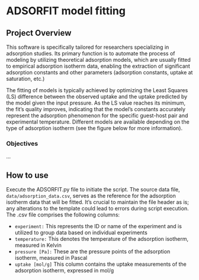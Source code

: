 # ADSORFIT model fitting

## Project Overview
This software is specifically tailored for researchers specializing in adsorption studies. Its primary function is to automate the process of modeling by utilizing theoretical adsorption models, which are usually fitted to empirical adsorption isotherm data, enabling the extraction of significant adsorption constants and other parameters (adsorption constants, uptake at saturation, etc.)

The fitting of models is typically achieved by optimizing the Least Squares (LS) difference between the observed uptake and the uptake predicted by the model given the input pressure. As the LS value reaches its minimum, the fit’s quality improves, indicating that the model’s constants accurately represent the adsorption phenomenon for the specific guest-host pair and experimental temperature. Different models are available depending on the type of adsorption isotherm (see the figure below for more information).

### Objectives
...

## How to use
Execute the ADSORFIT.py file to initiate the script. The source data file, `data/adsorption_data.csv`, serves as the reference for the adsorption isotherm data that will be fitted. It’s crucial to maintain the file header as is; any alterations to the template could lead to errors during script execution. The .csv file comprises the following columns:

- `experiment:` This represents the ID or name of the experiment and is utilized to group data based on individual experiments
- `temperature:` This denotes the temperature of the adsorption isotherm, measured in Kelvin
- `pressure [Pa]:` These are the pressure points of the adsorption isotherm, measured in Pascal
- `uptake [mol/g]` This column contains the uptake measurements of the adsorption isotherm, expressed in mol/g


